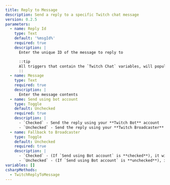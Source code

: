```yaml
---
title: Reply to Message
description: Send a reply to a specific Twitch chat message
version: 0.2.5
parameters:
  - name: Reply Id
    type: Text
    default: '%msgId%'
    required: true
    description: |
      Enter the unique ID of the message to reply to

      ::tip
      All triggers that contain the `Twitch Chat` variables, will populate the `%msgId%`{lang=cs} variable
      ::
  - name: Message
    type: Text
    required: true
    description: |
      Enter the message contents
  - name: Send using bot account
    type: Toggle
    default: Unchecked
    required: true
    description: |
      - `Checked` - Send the reply using your **Twitch Bot** account
      - `Unchecked` - Send the reply using your **Twitch Broadcaster** account
  - name: Fallback to Broadcaster
    type: Toggle
    default: Unchecked
    required: true
    description: |
      - `Checked` - (If `Send using Bot account` is **checked**), it will attempt to send reply as Twitch Bot account and if unable, then send as Twitch Broadcaster.
      - `Unchecked` - (If `Send using Bot account` is **unchecked**), it will attempt to send reply as Twitch Bot account and if unable, then do **nothing** (i.e. the Twitch Bot account is not logged in.
variables: []
csharpMethods:
  - TwitchReplyToMessage
---
```

